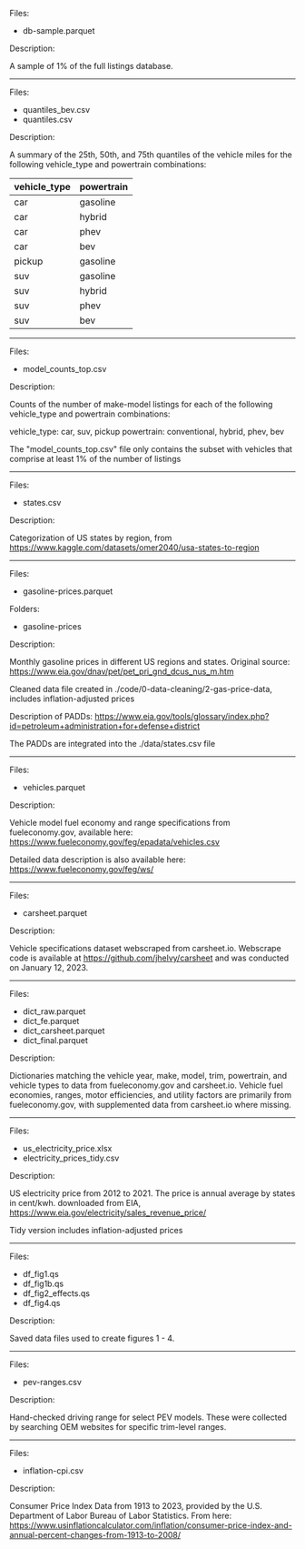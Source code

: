 Files:

- db-sample.parquet

Description:

A sample of 1% of the full listings database.

------------------------------------------------------------------------------

Files:

- quantiles_bev.csv
- quantiles.csv

Description:

A summary of the 25th, 50th, and 75th quantiles of the vehicle miles for the following vehicle_type and powertrain combinations:

vehicle_type | powertrain
-------------|----------
car          | gasoline
car          | hybrid
car          | phev
car          | bev
pickup       | gasoline
suv          | gasoline
suv          | hybrid
suv          | phev
suv          | bev

------------------------------------------------------------------------------

Files:

- model_counts_top.csv

Description:

Counts of the number of make-model listings for each of the
following vehicle_type and powertrain combinations:

vehicle_type: car, suv, pickup
powertrain: conventional, hybrid, phev, bev

The "model_counts_top.csv" file only contains the subset with vehicles that comprise at least 1% of the number of listings

---------------------------------------------------

Files:

- states.csv

Description:

Categorization of US states by region, from https://www.kaggle.com/datasets/omer2040/usa-states-to-region

---------------------------------------------------

Files:

- gasoline-prices.parquet

Folders:

- gasoline-prices

Description:

Monthly gasoline prices in different US regions and states. Original source:
https://www.eia.gov/dnav/pet/pet_pri_gnd_dcus_nus_m.htm

Cleaned data file created in ./code/0-data-cleaning/2-gas-price-data,
includes inflation-adjusted prices

Description of PADDs: https://www.eia.gov/tools/glossary/index.php?id=petroleum+administration+for+defense+district

The PADDs are integrated into the ./data/states.csv file

---------------------------------------------------

Files:

- vehicles.parquet

Description:

Vehicle model fuel economy and range specifications from fueleconomy.gov, available here: https://www.fueleconomy.gov/feg/epadata/vehicles.csv

Detailed data description is also available here: https://www.fueleconomy.gov/feg/ws/

---------------------------------------------------

Files:

- carsheet.parquet

Description:

Vehicle specifications dataset webscraped from carsheet.io. Webscrape code is available at https://github.com/jhelvy/carsheet and was conducted on January 12, 2023.

---------------------------------------------------

Files:

- dict_raw.parquet
- dict_fe.parquet
- dict_carsheet.parquet
- dict_final.parquet

Description:

Dictionaries matching the vehicle year, make, model, trim, powertrain, and vehicle types to data from fueleconomy.gov and carsheet.io. Vehicle fuel economies, ranges, motor efficiencies, and utility factors are primarily from fueleconomy.gov, with supplemented data from carsheet.io where missing.

---------------------------------------------------

Files:

- us_electricity_price.xlsx
- electricity_prices_tidy.csv

Description:

US electricity price from 2012 to 2021. The price is annual average by states in cent/kwh. 
downloaded from EIA, https://www.eia.gov/electricity/sales_revenue_price/

Tidy version includes inflation-adjusted prices

---------------------------------------------------

Files:

- df_fig1.qs
- df_fig1b.qs
- df_fig2_effects.qs
- df_fig4.qs

Description:

Saved data files used to create figures 1 - 4.

---------------------------------------------------

Files:

- pev-ranges.csv

Description:

Hand-checked driving range for select PEV models. These were collected by searching OEM websites for specific trim-level ranges.

---------------------------------------------------

Files:

- inflation-cpi.csv

Description:

Consumer Price Index Data from 1913 to 2023, provided by the U.S. Department of Labor Bureau of Labor Statistics. From here:
https://www.usinflationcalculator.com/inflation/consumer-price-index-and-annual-percent-changes-from-1913-to-2008/






